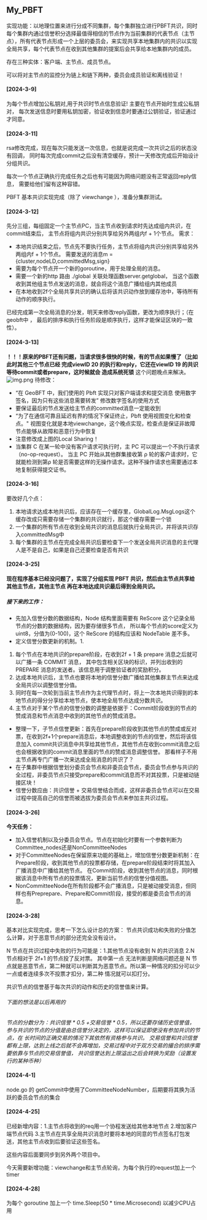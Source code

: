  ## My_PBFT

实现功能：以地理位置来进行分成不同集群，每个集群独立进行PBFT共识，同时每个集群内通过信誉积分选择最值得相信的节点作为当前集群的代表节点（主节点），所有代表节点形成一个上层的委员会，来实现共享本地集群内的共识以实现全局共享，每个代表节点在收到其他集群的提案后会共享给本地集群内的成员。

存在三种实体：客户端、主节点、成员节点。

可以将对主节点的监控分为链上和链下两种，委员会成员验证和离线验证！

#### [2024-3-9] 

为每个节点增加公私钥对,用于共识时节点信息验证! 主要在节点开始时生成公私钥对，
每次发送信息时要用私钥加密，验证收到信息时要通过公钥验证，验证通过才同意。

#### [2024-3-11] 

rsa修改完成，现在每次只能发送一次信息，也就是说完成一次共识之后的状态没有回调，
同时每次完成commit之后没有清空缓存，预计一天修改完成后开始设计分组共识。

每次一个节点正确执行完成任务之后也有可能因为网络问题没有正常返回reply信息，
需要给他们留有这种容错。

PBFT 基本共识实现完成（除了 viewchange ），准备分集群测试。

#### [2024-3-12]

先分三组，每组固定一个主节点PC，当主节点收到请求时先达成组内共识，在commit结束后，
主节点将组内共识分别共享给另外两组内f + 1个节点。
需求： 
* 本地共识结束之后，节点先不要执行任务，主节点将组内共识分别共享给另外两组内f + 1个节点。
需要发送的消息m = {cluster,nodeLD,committedMsg,sign}
* 需要为每个节点开一个新的goroutine，用于处理全局的消息。
* 需要一个新的http 路由 ./global 关联处理函数server.getglobal，
当这个函数收到其他组主节点发送的消息，就会将这个消息广播给组内其他成员
* 在本地收到2f个全局共享共识的确认后将该共识动作放到缓存池中，等待所有动作的顺序执行。


已经完成第一次全局消息的分发，明天来修改reply函数，更改为顺序执行；（在geobft中 ，
最后的排序和执行任务阶段是顺序执行，这样才能保证区块的一致性）。

#### [2024-3-13]

**！！！原来的PBFT还有问题，当请求很多很快的时候，有的节点如果慢了（比如此时其他三个节点已经
完成viewID 20 的执行和reply，它还在viewID 19 的共识等待commit或者prepare，这时候就会
造成系统死锁**
这个问题晚点来解决。
![img.png](img.png)
待修改：
* “在 GeoBFT 中，我们使用的 Pbft 实现只对客户端请求和提交消息
使用数字签名，因为只有这些消息需要转发” 修改数字签名的使用方式
* 要保证最后的节点发送给主节点的committed消息一定能收到
* “为了在通信可靠且延迟有界的情况下保证终止，Pbft 使用视图变化和检查点。"
视图变化就是本地viewchange，这个晚点实现，检查点是保证非故障节点能够从故障和恶意行为中恢复
* 注意修改成上图的Local Sharing！
* 当集群 C 在某一轮中没有客户请求可执行时，主 PC 可以提出一个不执行请求（no-op-request）。
当主 PC 开始从其他群集接收第 ρ 轮的客户请求时，它就能检测到第ρ 轮是否需要这样的无操作请求。这种不操作请求也需要通过本地复制获得提交证书。

#### [2024-3-16]

要改好几个点：

1. 本地请求达成本地共识后，应该存在一个缓存里，GlobalLog.MsgLogs这个缓存改成只需要存储一个集群的共识就行，那这个缓存需要一个锁
2. 一个集群的所有节点在收到全局共识的消息后就执行全局共识，并将该共识存入committedMsg中
3. 每个集群的主节点在完成全局共识后要检查下一个发送全局共识消息的主代理人是不是自己，如果是自己还要检查是否有共识

#### [2024-3-25]

**现在程序基本已经没问题了，实现了分组实现 PBFT 共识，然后由主节点共享给其他主节点，其他主节点
再在本地达成共识最后得到全局共识。**

##### 接下来的工作：

* 先加入信誉分数的数据结构，Node 结构里面需要有 ReScore 这个记录全局节点的分数的数据结构，因为要存储很多节点，
  所以每个节点的score定义为uint8，分值为(0-100)，这个 ReScore 的结构应该和 NodeTable 差不多。
* 定义信誉分数更新的机制。1.

1. 每个节点在本地共识的prepare阶段，在收到2f + 1 条 prepare 消息之后就可以广播一条 COMMIT 消息，
   其中包含相关区块的标识，并列出收到的 PREPARE 消息的发送者。该信息用于调整验证者的奖励积分。
2. 达成本地共识后，主节点也要将本地的信誉分数广播给其他集群主节点来达成全局共识以调整信誉分值。
3. 同时在每一次轮到当前主节点作为主代理节点时，将上一次本地共识得到的本地节点的得分分享给本地节点，使本地全局节点达成分数共识。
4. 主节点对于某个节点的信誉分数的调整是依据于：Commit阶段收到的节点的赞成消息和节点消息中收到的其他节点的赞成消息。

* 整理一下，子节点信誉更新：首先在prepare阶段收到其他节点的赞成或反对票，在收到2f+1个prepare消息后，本地调整收到的节点的信誉，然后将该信息加入
  commit共识消息中共享给其他节点，其他节点在收到commit消息之后也会根据收到的commit消息里面的节点的赞成消息调整信誉。
  那看样子不用主节点再专门广播一次来达成全局消息的共识了？
* 在子集群中根据信誉划分委员会节点和非委员会节点，委员会节点参与共识的全过程，非委员节点只接受prepare和commit消息而不对其投票，只是被动链接区块！
* 信誉分数应由：共识信誉 + 交易信誉结合而成，这样非委员会节点可以在交易过程中提高自己的信誉而被选拔为委员会节点来参加主共识过程。

#### [2024-3-26]
**今天任务：**
* 加入信誉机制以及分委员会节点。节点在初始化时要有一个参数判断为Committee_nodes还是NonCommitteeNodes
* 对于CommitteeNodes在保留原来功能的基础上，增加信誉分数更新机制：在Prepare阶段，收到其他节点的投票都存储，在prepare阶段结束时将其加入广播消息中广播给其他节点。
在Commit阶段，收到其他节点的消息，同时根据该消息中所有节点的投票情况，更新当前节点的信誉分值视图。
* NonCommitteeNode在所有阶段都不会广播消息，只是被动接受消息，但同样也有Preprepare、Prepare和Commit阶段，接受的都是委员会节点的消息。

#### [2024-3-28]
基本对比实现完成，思考一下怎么设计总的方案：
节点共识成功和失败的分值怎么计算，对于恶意节点的部分还完全没有设计。

N 节点在共识过程中失败的行为可能是：1.其他节点没有收到 N 的共识消息 2.N 节点相对于 2f+1 的节点投了反对票。 其中第一点
无法判断是网络问题还是 N 节点就是恶意节点，第二种就可以判断其为恶意节点。所以第一种情况的扣分可以少一点或者连续多次不投票才扣分，第二种
情况就可以扣打分。

共识节点的信誉基于每次共识的动作和历史的信誉值来计算。


###### 下面的想法是以后再用的
_节点的分数分为：共识信誉 * 0.5 +交易信誉 * 0.5，所以还要存储历史信誉值，参与共识的节点的分值是由总信誉分决定的，这样可以保证即使没有参加共识的节点，在
长时间的正确交易的情况下其依然有资格参与共识。
交易信誉和共识信誉都有上限，达到上线之后就不会再增加，交易过程中对于双方交易的撮合的排序需要依靠与节点的交易信誉值，
共识信誉达到上限溢出之后会转换为奖励（设置发行的某种币种）_

#### [2024-4-1]
node.go 的 getCommit中使用了CommitteeNodeNumber，后期要将其换为活跃的委员会节点的集合

#### [2024-4-25]
已经新增内容：1.主节点将收到的req用一个协程发送给其他本地节点 2.增加客户端节点代码 3.主节点在共享全局共识消息时要将本地的同意的节点签名打包发送，其他主节点收到后要验证这些签名。

这些内容后面要同步到另外两个项目中。

今天需要新增功能：viewchange和主节点轮询，为每个执行的request加上一个timer

#### [2024-4-28]
为每个 goroutine 加上一个		time.Sleep(50 * time.Microsecond) 以减少CPU占用

